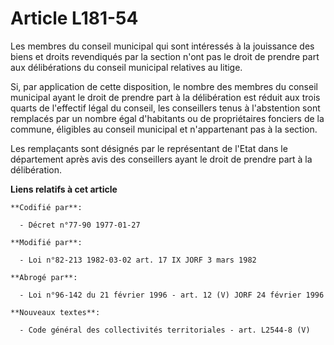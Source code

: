 # Article L181-54

Les membres du conseil municipal qui sont intéressés à la jouissance des biens et droits revendiqués par la section n'ont pas
le droit de prendre part aux délibérations du conseil municipal relatives au litige.

Si, par application de cette disposition, le nombre des membres du conseil municipal ayant le droit de prendre part à la
délibération est réduit aux trois quarts de l'effectif légal du conseil, les conseillers tenus à l'abstention sont remplacés
par un nombre égal d'habitants ou de propriétaires fonciers de la commune, éligibles au conseil municipal et n'appartenant
pas à la section.

Les remplaçants sont désignés par le représentant de l'Etat dans le département après avis des conseillers ayant le droit de
prendre part à la délibération.

**Liens relatifs à cet article**

	**Codifié par**:

	  - Décret n°77-90 1977-01-27

	**Modifié par**:

	  - Loi n°82-213 1982-03-02 art. 17 IX JORF 3 mars 1982

	**Abrogé par**:

	  - Loi n°96-142 du 21 février 1996 - art. 12 (V) JORF 24 février 1996

	**Nouveaux textes**:

	  - Code général des collectivités territoriales - art. L2544-8 (V)
